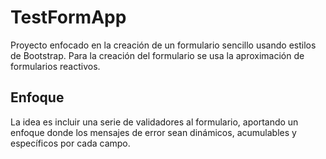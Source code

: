 # TestFormApp

Proyecto enfocado en la creación de un formulario sencillo usando estilos de Bootstrap. Para la creación del formulario se usa la aproximación de formularios reactivos.

## Enfoque

La idea es incluir una serie de validadores al formulario, aportando un enfoque donde los mensajes de error sean dinámicos, acumulables y específicos por cada campo.

